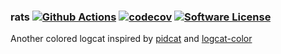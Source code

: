 ### rats [![Github Actions](https://github.com/pt2121/rats/workflows/Main/badge.svg)](https://github.com/pt2121/rats/actions) [![codecov](https://codecov.io/gh/pt2121/rats/branch/master/graph/badge.svg)](https://codecov.io/gh/pt2121/rats) [![Software License](https://img.shields.io/badge/license-MIT-brightgreen.svg)](LICENSE)

Another colored logcat inspired by [pidcat](https://github.com/JakeWharton/pidcat/) and [logcat-color](https://github.com/marshall/logcat-color)
